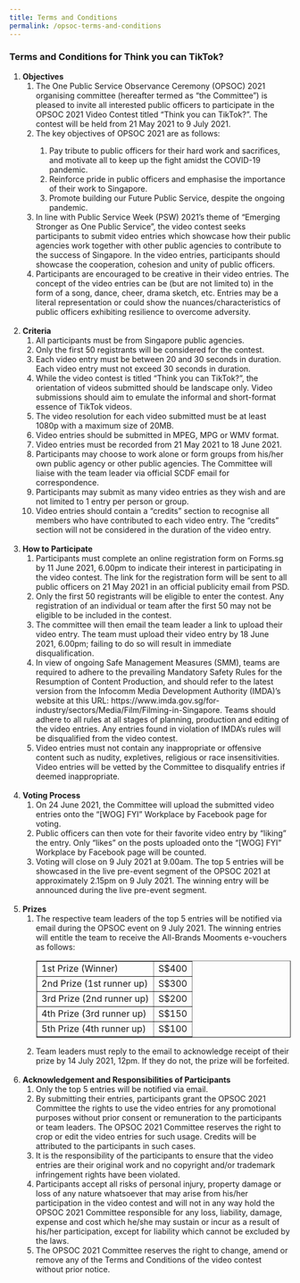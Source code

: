 ```yaml
---
title: Terms and Conditions
permalink: /opsoc-terms-and-conditions
---
```


### Terms and Conditions for Think you can TikTok?

<ol>
  <b><li>Objectives</b>
    <ol>
      <li>The One Public Service Observance Ceremony (OPSOC) 2021 organising committee (hereafter termed as “the Committee”) is pleased to invite all interested public officers to participate in the OPSOC 2021 Video Contest titled “Think you can TikTok?”. The contest will be held from 21 May 2021 to 9 July 2021. </li>
      <li>The key objectives of OPSOC 2021 are as follows:</li>
        <ol>
          <li>Pay tribute to public officers for their hard work and sacrifices, and motivate all to keep up the fight amidst the COVID-19 pandemic.</li>
          <li>Reinforce pride in public officers and emphasise the importance of their work to Singapore.</li>
          <li>Promote building our Future Public Service, despite the ongoing pandemic. </li>
        </ol>
      <li>In line with Public Service Week (PSW) 2021’s theme of “Emerging Stronger as One Public Service”, the video contest seeks participants to submit video entries which showcase how their public agencies work together with other public agencies to contribute to the success of Singapore. In the video entries, participants should showcase the cooperation, cohesion and unity of public officers.</li>
      <li>Participants are encouraged to be creative in their video entries. The concept of the video entries can be (but are not limited to) in the form of a song, dance, cheer, drama sketch, etc. Entries may be a literal representation or could show the nuances/characteristics of public officers exhibiting resilience to overcome adversity.</li>
    </ol>
  </li>
  <br>
  <b><li>Criteria</b>
      <ol>
        <li>All participants must be from Singapore public agencies.</li>
        <li>Only the first 50 registrants will be considered for the contest.</li>
        <li>Each video entry must be between 20 and 30 seconds in duration. Each video entry must not exceed 30 seconds in duration.</li>
        <li>While the video contest is titled “Think you can TikTok?”, the orientation of videos submitted should be landscape only. Video submissions should aim to emulate the informal and short-format essence of TikTok videos.</li>
        <li>The video resolution for each video submitted must be at least 1080p with a maximum size of 20MB. </li>
        <li>Video entries should be submitted in MPEG, MPG or WMV format.</li>
        <li>Video entries must be recorded from 21 May 2021 to 18 June 2021.</li> 
        <li>Participants may choose to work alone or form groups from his/her own public agency or other public agencies. The Committee will liaise with the team leader via official SCDF email  for correspondence.</li>
        <li>Participants may submit as many video entries as they wish and are not limited to 1 entry per person or group.</li>
        <li>Video entries should contain a “credits” section to recognise all members who have contributed to each video entry. The “credits” section will not be considered in the duration of the video entry.</li>
    </ol>
  </li>
  <br>
  <b><li>How to Participate</b>
       <ol>
        <li>Participants must complete an online registration form on Forms.sg by 11 June 2021, 6.00pm to indicate their interest in participating in the video contest. The link for the registration form will be sent to all public officers on 21 May 2021 in an official publicity email from PSD. </li>
        <li>Only the first 50 registrants will be eligible to enter the contest. Any registration of an individual or team after the first 50 may not be eligible to be included in the contest. </li>
        <li>The committee will then email the team leader a link to upload their video entry. The team must upload their video entry by 18 June 2021, 6.00pm; failing to do so will result in immediate disqualification.</li>
        <li>In view of ongoing Safe Management Measures (SMM), teams are required to adhere to the prevailing Mandatory Safety Rules for the Resumption of Content Production, and should refer to the latest version from the Infocomm Media Development Authority (IMDA)’s website at this URL: https://www.imda.gov.sg/for-industry/sectors/Media/Film/Filming-in-Singapore.  Teams should adhere to all rules at all stages of planning, production and editing of the video entries. Any entries found in violation of IMDA’s rules will be disqualified from the video contest.</li>
        <li>Video entries must not contain any inappropriate or offensive content such as nudity, expletives, religious or race insensitivities. Video entries will be vetted by the Committee to disqualify entries if deemed inappropriate.</li>
      </ol>
  </li>
  <br>
  <b><li>Voting Process</b>
      <ol>
        <li>On 24 June 2021, the Committee will upload the submitted video entries onto the “[WOG] FYI” Workplace by Facebook page for voting. 
        <li>Public officers can then vote for their favorite video entry by “liking” the entry. Only “likes” on the posts uploaded onto the “[WOG] FYI” Workplace by Facebook page will be counted. 
        <li>Voting will close on 9 July 2021 at 9.00am. The top 5 entries will be showcased in the live pre-event segment of the OPSOC 2021 at approximately 2.15pm on 9 July 2021. The winning entry will be announced during the live pre-event segment.
      </ol>
  </li>
  <br>
  <b><li>Prizes</b>
       <ol>
        <li>The respective team leaders of the top 5 entries will be notified via email during the OPSOC event on 9 July 2021. The winning entries will entitle the team to receive the All-Brands Mooments e-vouchers as follows: 
          <table border='1'>
            <tr>
              <td>1st Prize (Winner)	
              <td>S$400
            </tr>
            <tr>
               <td>2nd Prize (1st runner up)	
               <td>S$300
            </tr>
            <tr>
               <td>3rd Prize (2nd runner up)	
               <td>S$200
            </tr><tr>
               <td>4th Prize (3rd runner up)	
               <td>S$150
            </tr><tr>
               <td>5th Prize (4th runner up)	
               <td>S$100	
            </tr>
          </table>
        <li>Team leaders must reply to the email to acknowledge receipt of their prize by 14 July 2021, 12pm. If they do not, the prize will be forfeited.    
      </ol>
  </li>
  <br>
  <b><li>Acknowledgement and Responsibilities of Participants</b>
      <ol>
        <li>Only the top 5 entries will be notified via email. 
        <li>By submitting their entries, participants grant the OPSOC 2021 Committee the rights to use the video entries for any promotional purposes without prior consent or remuneration to the participants or team leaders. The OPSOC 2021 Committee reserves the right to crop or edit the video entries for such usage. Credits will be attributed to the participants in such cases. 
        <li>It is the responsibility of the participants to ensure that the video entries are their original work and no copyright and/or trademark infringement rights have been violated. 
        <li>Participants accept all risks of personal injury, property damage or loss of any nature whatsoever that may arise from his/her participation in the video contest and will not in any way hold the OPSOC 2021 Committee responsible for any loss, liability, damage, expense and cost which he/she may sustain or incur as a result of his/her participation, except for liability which cannot be excluded by the laws. 
        <li>The OPSOC 2021 Committee reserves the right to change, amend or remove any of the Terms and Conditions of the video contest without prior notice. 
      </ol>
    </li>
</ol>
